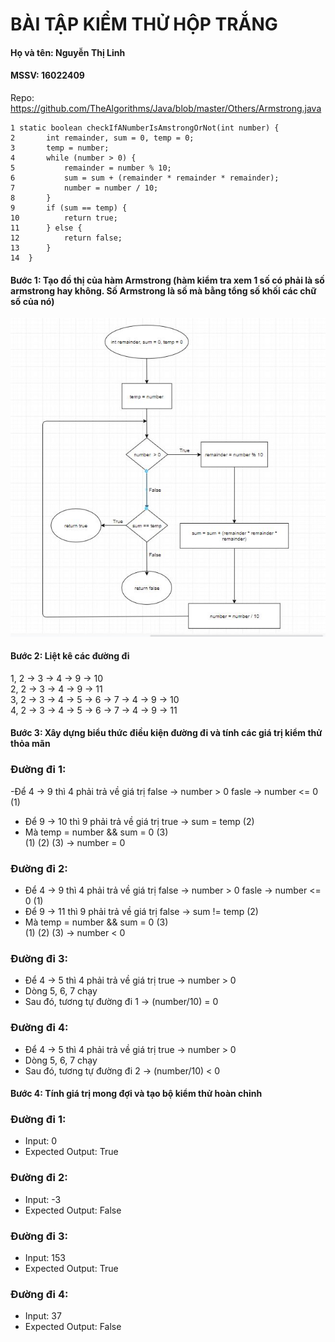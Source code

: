 # BÀI TẬP KIỂM THỬ HỘP TRẮNG
#### Họ và tên: Nguyễn Thị Linh
#### MSSV: 16022409

Repo: https://github.com/TheAlgorithms/Java/blob/master/Others/Armstrong.java

```
1 static boolean checkIfANumberIsAmstrongOrNot(int number) {
2		int remainder, sum = 0, temp = 0;
3		temp = number;
4		while (number > 0) {
5			remainder = number % 10;
6			sum = sum + (remainder * remainder * remainder);
7			number = number / 10;
8		}
9		if (sum == temp) {
10			return true;
11		} else {
12			return false;
13		}
14	}

```

#### Bước 1: Tạo đồ thị của hàm Armstrong (hàm kiểm tra xem 1 số có phải là số armstrong hay không. Số Armstrong là số mà bằng tổng số khối các chữ số của nó)

![](ArmstrongCFG.JPG)

#### Bước 2: Liệt kê các đường đi

1, 2 &rarr; 3 &rarr; 4 &rarr; 9 &rarr; 10 </br>
2, 2 &rarr; 3 &rarr; 4 &rarr; 9 &rarr; 11 </br>
3, 2 &rarr; 3 &rarr; 4 &rarr; 5 &rarr; 6 &rarr; 7 &rarr; 4 &rarr; 9 &rarr; 10 </br>
4, 2 &rarr; 3 &rarr; 4 &rarr; 5 &rarr; 6 &rarr; 7 &rarr; 4 &rarr; 9 &rarr; 11 </br>

#### Bước 3: Xây dựng biểu thức điều kiện đường đi và tính các giá trị kiểm thử thỏa mãn

### Đường đi 1:
-Để 4 &rarr; 9 thì 4 phải trả về giá trị false &rarr; number > 0 fasle &rarr; number <= 0 (1) </br>
- Để 9 &rarr; 10 thì 9 phải trả về giá trị true &rarr; sum = temp (2) </br>
- Mà temp = number && sum = 0 (3) </br>
(1) (2) (3) &rarr; number = 0 

### Đường đi 2:
- Để 4 &rarr; 9 thì 4 phải trả về giá trị false &rarr; number > 0 fasle &rarr; number <= 0 (1) </br>
- Để 9 &rarr; 11 thì 9 phải trả về giá trị false &rarr; sum != temp (2) </br>
- Mà temp = number && sum = 0 (3) </br>
(1) (2) (3) &rarr; number < 0

### Đường đi 3:
- Để 4 &rarr; 5 thì 4 phải trả về giá trị true &rarr; number > 0  </br>
- Dòng 5, 6, 7 chạy </br>
- Sau đó, tương tự đường đi 1 &rarr; (number/10) = 0 

### Đường đi 4:
- Để 4 &rarr; 5 thì 4 phải trả về giá trị true &rarr; number > 0 </br>
- Dòng 5, 6, 7 chạy </br>
- Sau đó, tương tự đường đi 2 &rarr; (number/10) < 0 

#### Bước 4: Tính giá trị mong đợi và tạo bộ kiểm thử hoàn chỉnh

### Đường đi 1:
- Input: 0
- Expected Output: True

### Đường đi 2:
- Input: -3
- Expected Output: False

### Đường đi 3:
- Input: 153
- Expected Output: True

### Đường đi 4:
- Input: 37
- Expected Output: False